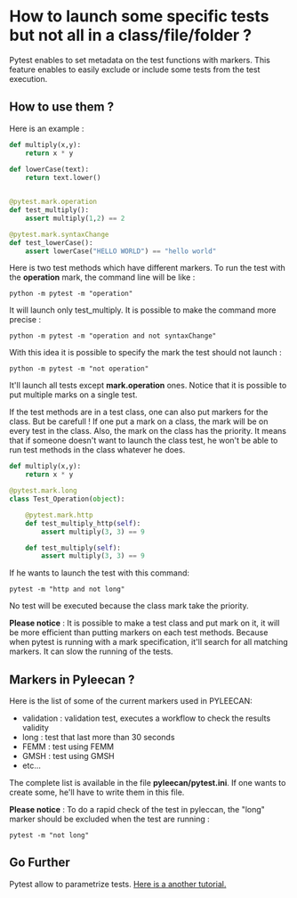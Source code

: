 # How to launch some specific tests but not all in a class/file/folder ?

Pytest enables to set metadata on the test functions with markers. This feature enables to easily exclude or include some tests from the test execution. 

## How to use them ?

Here is an example :

```py
def multiply(x,y):
    return x * y
    
def lowerCase(text):
    return text.lower()


@pytest.mark.operation
def test_multiply():
    assert multiply(1,2) == 2

@pytest.mark.syntaxChange
def test_lowerCase():
    assert lowerCase("HELLO WORLD") == "hello world"
```

Here is two test methods which have different markers. To run the test with the __operation__ mark, the command line will be like :
```
python -m pytest -m "operation"
```
It will launch only test_multiply. It is possible to make the command more precise :
```
python -m pytest -m "operation and not syntaxChange"
```
With this idea it is possible to specify the mark the test should not launch :
```
python -m pytest -m "not operation"
```
It'll launch all tests except __mark.operation__ ones. Notice that it is possible to put multiple marks on a single test.

If the test methods are in a test class, one can also put markers for the class. But be carefull ! If one put a mark on a class, the mark will be on every test in the class.
Also, the mark on the class has the priority. It means that if someone doesn't want to launch the class test, he won't be able to run test methods in the class whatever he does.

```py
def multiply(x,y):
    return x * y

@pytest.mark.long
class Test_Operation(object):

    @pytest.mark.http
    def test_multiply_http(self):
        assert multiply(3, 3) == 9

    def test_multiply(self):
        assert multiply(3, 3) == 9

```
If he wants to launch the test with this command:
```
pytest -m "http and not long"
```
No test will be executed because the class mark take the priority.

__Please notice__ : It is possible to make a test class and put mark on it, it will be more efficient than putting markers on each test methods. Because when pytest is running with
a mark specification, it'll search for all matching markers. It can slow the running of the tests.


## Markers in Pyleecan ?

Here is the list of some of the current markers used in PYLEECAN:

* validation : validation test, executes a workflow to check the results validity
* long : test that last more than 30 seconds
* FEMM : test using FEMM
* GMSH : test using GMSH
* etc...

The complete list is available in the file __pyleecan/pytest.ini__. If one wants to create some, he'll have to write them in this file.

__Please notice__ : To do a rapid check of the test in pyleccan, the "long" marker should be excluded when the test are running :

```
pytest -m "not long"
```

## Go Further

Pytest allow to parametrize tests. [Here is a another tutorial.](https://github.com/Eomys/pyleecan-doc/blob/master/Tests_Turorials/how.to.parametrize.md)
